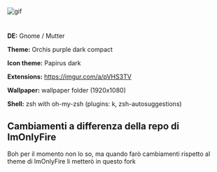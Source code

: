 #
![gif](image/optimized.gif)
#

**DE:** Gnome / Mutter

**Theme:** Orchis purple dark compact

**Icon theme:** Papirus dark

**Extensions:** https://imgur.com/a/pVHS3TV

**Wallpaper:** wallpaper folder (1920x1080)

**Shell:** zsh with oh-my-zsh (plugins: k, zsh-autosuggestions)

## Cambiamenti a differenza della repo di ImOnlyFire
Boh per il momento non lo so, ma quando farò cambiamenti rispetto al theme di ImOnlyFire li metterò in questo fork
